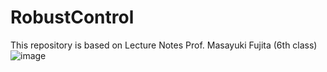 # RobustControl
This repository is based on Lecture Notes Prof. Masayuki Fujita (6th class)
![image](https://user-images.githubusercontent.com/46149713/159630991-d50c588e-ddcb-4195-b6af-69f504a76b24.png)
